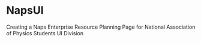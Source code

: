 # NapsUI

Creating a Naps Enterprise Resource Planning Page for National Association of Physics Students UI Division
